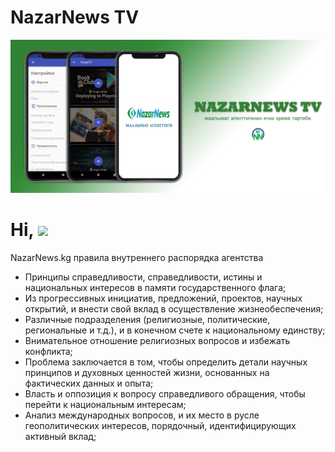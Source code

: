 # NazarNews TV

<!-- More info, tips and tricks for making GitHub Profile README can be found in my article at https://towardsdatascience.com/build-a-stunning-readme-for-your-github-profile-9b80434fe5d7 -->

[![Header](assets/images/app_banner.jpg "Header")](https://nazarnews.org/)

# Hi, <img src="https://raw.githubusercontent.com/MartinHeinz/MartinHeinz/master/wave.gif" width="30px">

NazarNews.kg правила внутреннего распорядка агентства
- Принципы справедливости, справедливости, истины и национальных интересов в памяти государственного флага;
- Из прогрессивных инициатив, предложений, проектов, научных открытий, и внести свой вклад в осуществление жизнеобеспечения;
- Различные подразделения (религиозные, политические, региональные и т.д.), и в конечном счете к национальному единству;
- Внимательное отношение религиозных вопросов и избежать конфликта;
- Проблема заключается в том, чтобы определить детали научных принципов и духовных ценностей жизни, основанных на фактических данных и опыта; 
- Власть и оппозиция к вопросу справедливого обращения, чтобы перейти к национальным интересам; 
- Анализ международных вопросов, и их место в русле геополитических интересов, порядочный, идентифицирующих активный вклад; 